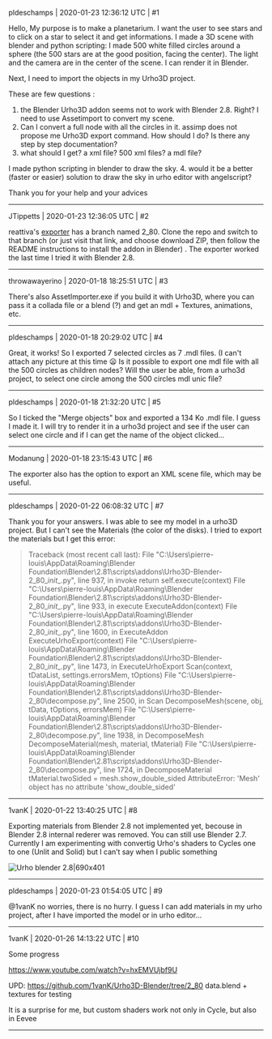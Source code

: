 pldeschamps | 2020-01-23 12:36:12 UTC | #1

Hello,
My purpose is to make a planetarium. I want the user to see stars and to click on a star to select it and get informations.
I made a 3D scene with blender and python scripting: I made 500 white filled circles around a sphere (the 500 stars are at the good position, facing the center). The light and the camera are in the center of the scene. I can render it in Blender.

Next, I need to import the objects in my Urho3D project.

These are few questions :

1. the Blender Urho3D addon seems not to work with Blender 2.8. Right?
I need to use Assetimport to convert my scene.
2. Can I convert a full node with all the circles in it. assimp does not propose me Urho3D export command. How should I do? Is there any step by step documentation?
3. what should I get? a xml file? 500 xml files? a mdl file?

I made python scripting in blender to draw the sky.
4. would it be a better (faster or easier) solution to draw the sky in urho editor with angelscript?

Thank you for your help and your advices

-------------------------

JTippetts | 2020-01-23 12:36:05 UTC | #2

reattiva's [exporter](https://github.com/reattiva/Urho3D-Blender/tree/2_80) has a branch named 2_80. Clone the repo and switch to that branch (or just visit that link, and choose download ZIP, then follow the README instructions to install the addon in Blender) . The exporter worked the last time I tried it with Blender 2.8.

-------------------------

throwawayerino | 2020-01-18 18:25:51 UTC | #3

There's also AssetImporter.exe if you build it with Urho3D, where you can pass it a collada file or a blend (?) and get an mdl + Textures, animations, etc.

-------------------------

pldeschamps | 2020-01-18 20:29:02 UTC | #4

Great, it works!
So I exported 7 selected circles as 7 .mdl files. (I can't attach any picture at this time :frowning: 
Is it possible to export one mdl file with all the 500 circles as children nodes?
Will the user be able, from a urho3d project, to select one circle among the 500 circles mdl unic file?

-------------------------

pldeschamps | 2020-01-18 21:32:20 UTC | #5

So I ticked the "Merge objects" box and exported a 134 Ko .mdl file. I guess I made it.
I will try to render it in a urho3d project and see if the user can select one circle and if I can get the name of the object clicked...

-------------------------

Modanung | 2020-01-18 23:15:43 UTC | #6

The exporter also has the option to export an XML scene file, which may be useful.

-------------------------

pldeschamps | 2020-01-22 06:08:32 UTC | #7

Thank you for your answers.
I was able to see my model in a urho3D project. But I can't see the Materials (the color of the disks).
I tried to export the materials but I get this error:

> Traceback (most recent call last):
  File "C:\Users\pierre-louis\AppData\Roaming\Blender Foundation\Blender\2.81\scripts\addons\Urho3D-Blender-2_80\__init__.py", line 937, in invoke
    return self.execute(context)
  File "C:\Users\pierre-louis\AppData\Roaming\Blender Foundation\Blender\2.81\scripts\addons\Urho3D-Blender-2_80\__init__.py", line 933, in execute
    ExecuteAddon(context)
  File "C:\Users\pierre-louis\AppData\Roaming\Blender Foundation\Blender\2.81\scripts\addons\Urho3D-Blender-2_80\__init__.py", line 1600, in ExecuteAddon
    ExecuteUrhoExport(context)
  File "C:\Users\pierre-louis\AppData\Roaming\Blender Foundation\Blender\2.81\scripts\addons\Urho3D-Blender-2_80\__init__.py", line 1473, in ExecuteUrhoExport
    Scan(context, tDataList, settings.errorsMem, tOptions)
  File "C:\Users\pierre-louis\AppData\Roaming\Blender Foundation\Blender\2.81\scripts\addons\Urho3D-Blender-2_80\decompose.py", line 2500, in Scan
    DecomposeMesh(scene, obj, tData, tOptions, errorsMem)
  File "C:\Users\pierre-louis\AppData\Roaming\Blender Foundation\Blender\2.81\scripts\addons\Urho3D-Blender-2_80\decompose.py", line 1938, in DecomposeMesh
    DecomposeMaterial(mesh, material, tMaterial)
  File "C:\Users\pierre-louis\AppData\Roaming\Blender Foundation\Blender\2.81\scripts\addons\Urho3D-Blender-2_80\decompose.py", line 1724, in DecomposeMaterial
    tMaterial.twoSided = mesh.show_double_sided
AttributeError: 'Mesh' object has no attribute 'show_double_sided'

-------------------------

1vanK | 2020-01-22 13:40:25 UTC | #8

Exporting materials from Blender 2.8 not implemented yet, becouse in Blender 2.8 internal rederer was removed. You can still use Blender 2.7. Currently I am experimenting with convertig Urho's shaders to Cycles one to one (Unlit and Solid) but I can’t say when I public something

![Urho blender 2.8|690x401](upload://1AVX9Iz9eH4fruvDngV140qNTu0.png)

-------------------------

pldeschamps | 2020-01-23 01:54:05 UTC | #9

@1vanK no worries, there is no hurry.
I guess I can add materials in my urho project, after I have imported the model or in urho editor...

-------------------------

1vanK | 2020-01-26 14:13:22 UTC | #10

Some progress

https://www.youtube.com/watch?v=hxEMVUjbf9U

UPD:
 https://github.com/1vanK/Urho3D-Blender/tree/2_80
data.blend + textures for testing

It is a surprise for me, but custom shaders work not only in Cycle, but also in Eevee

-------------------------

